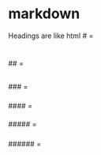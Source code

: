 # markdown
Headings are like html
\# = <h1></h1>
\## = <h2></h2>
\### = <h3></h3>
\#### = <h4></h4>
\##### = <h5></h5>
\###### = <h6></h6>

